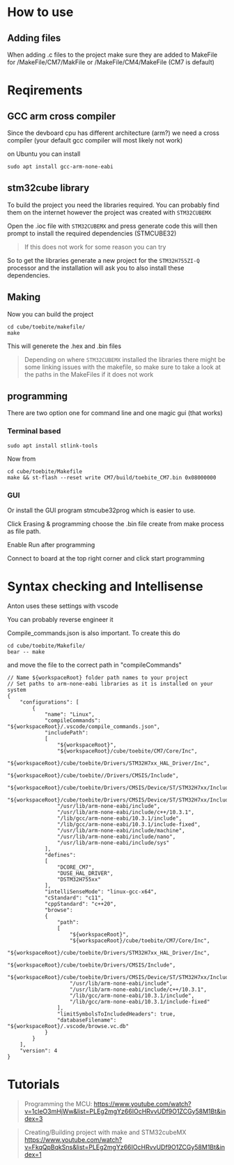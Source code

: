 
# How to use

## Adding files

When adding .c files to the project make sure they are added to MakeFile for /MakeFile/CM7/MakFile or /MakeFile/CM4/MakeFile (CM7 is default)

# Reqirements

## GCC arm cross compiler
Since the devboard cpu has different architecture (arm?) we need a cross compiler (your default gcc compiler will most likely not work)

on Ubuntu you can install
```
sudo apt install gcc-arm-none-eabi
```

## stm32cube library

To build the project you need the libraries required.
You can probably find them on the internet however the project was created with
```STM32CUBEMX```

Open the .ioc file with ```STM32CUBEMX``` and press generate code this will then prompt to install the required dependencies (STMCUBE32) 

> If this does not work for some reason you can try

So to get the libraries generate a new project for the ```STM32H755ZI-Q``` processor and the installation will ask you to also install these dependencies.

## Making

Now you can build the project

```
cd cube/toebite/makefile/
make
```

This will generete the .hex and .bin files

>Depending on where ```STM32CUBEMX``` installed the libraries there might be some linking issues with the makefile, so make sure to take a look at the paths in the MakeFiles if it does not work

## programming 

There are two option one for command line and one magic gui (that works)

### Terminal based
```
sudo apt install stlink-tools
```

Now from 
```
cd cube/toebite/Makefile
make && st-flash --reset write CM7/build/toebite_CM7.bin 0x08000000
```

### GUI

Or install the GUI program stmcube32prog which is easier to use.

Click Erasing & programming choose the .bin file create from make process as file path.

Enable Run after programming

Connect to board at the top right corner and click start programming


# Syntax checking and Intellisense

Anton uses these settings with vscode

You can probably reverse engineer it 

Compile_commands.json is also important. To create this do

```
cd cube/toebite/Makefile/
bear -- make
```

and move the file to the correct path in "compileCommands"

```
// Name ${workspaceRoot} folder path names to your project
// Set paths to arm-none-eabi libraries as it is installed on your system
{
    "configurations": [
        {
            "name": "Linux",
            "compileCommands": "${workspaceRoot}/.vscode/compile_commands.json",
            "includePath":
            [
                "${workspaceRoot}",
                "${workspaceRoot}/cube/toebite/CM7/Core/Inc",
                "${workspaceRoot}/cube/toebite/Drivers/STM32H7xx_HAL_Driver/Inc",
                "${workspaceRoot}/cube/toebite//Drivers/CMSIS/Include",
                "${workspaceRoot}/cube/toebite/Drivers/CMSIS/Device/ST/STM32H7xx/Include",
                "${workspaceRoot}/cube/toebite/Drivers/CMSIS/Device/ST/STM32H7xx/Include",
                "/usr/lib/arm-none-eabi/include",
                "/usr/lib/arm-none-eabi/include/c++/10.3.1",
                "/lib/gcc/arm-none-eabi/10.3.1/include",
                "/lib/gcc/arm-none-eabi/10.3.1/include-fixed",
                "/usr/lib/arm-none-eabi/include/machine",
                "/usr/lib/arm-none-eabi/include/nano",
                "/usr/lib/arm-none-eabi/include/sys"
            ],
            "defines":
            [
                "DCORE_CM7",
                "DUSE_HAL_DRIVER",
                "DSTM32H755xx"
            ],
            "intelliSenseMode": "linux-gcc-x64",
            "cStandard": "c11",
            "cppStandard": "c++20",
            "browse":
            {
                "path":
                [
                    "${workspaceRoot}",
                    "${workspaceRoot}/cube/toebite/CM7/Core/Inc",
                    "${workspaceRoot}/cube/toebite/Drivers/STM32H7xx_HAL_Driver/Inc",
                    "${workspaceRoot}/cube/toebite/Drivers/CMSIS/Include",
                    "${workspaceRoot}/cube/toebite/Drivers/CMSIS/Device/ST/STM32H7xx/Include",
                    "/usr/lib/arm-none-eabi/include",
                    "/usr/lib/arm-none-eabi/include/c++/10.3.1",
                    "/lib/gcc/arm-none-eabi/10.3.1/include",
                    "/lib/gcc/arm-none-eabi/10.3.1/include-fixed"
                ],
                "limitSymbolsToIncludedHeaders": true,
                "databaseFilename": "${workspaceRoot}/.vscode/browse.vc.db"
            }
        }
    ],
    "version": 4
}
```

# Tutorials

> Programming the MCU: https://www.youtube.com/watch?v=1cleO3mHjWw&list=PLEg2mgYz66IOcHRvvUDf9O1ZCGy58M1Bt&index=3

> Creating/Building project with make and STM32cubeMX https://www.youtube.com/watch?v=FkqQpBqkSns&list=PLEg2mgYz66IOcHRvvUDf9O1ZCGy58M1Bt&index=1
